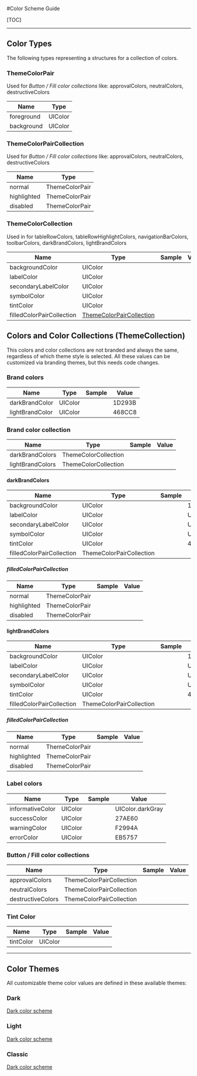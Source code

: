 #Color Scheme Guide

[TOC]



------



## Color Types

The following types representing a structures for a collection of colors.

### ThemeColorPair

Used for  *Button / Fill color collections* like: approvalColors, neutralColors, destructiveColors

| Name       | Type    |
| ---------- | ------- |
| foreground | UIColor |
| background | UIColor |



### ThemeColorPairCollection

Used for  *Button / Fill color collections* like: approvalColors, neutralColors, destructiveColors

| Name        | Type           |
| ----------- | -------------- |
| normal      | ThemeColorPair |
| highlighted | ThemeColorPair |
| disabled    | ThemeColorPair |



### ThemeColorCollection

Used in for tableRowColors, tableRowHighlightColors, navigationBarColors, toolbarColors, darkBrandColors, lightBrandColors

| Name                      | Type                                                  | Sample | Value |
| ------------------------- | ----------------------------------------------------- | ------ | ----- |
| backgroundColor           | UIColor                                               |        |       |
| labelColor                | UIColor                                               |        |       |
| secondaryLabelColor       | UIColor                                               |        |       |
| symbolColor               | UIColor                                               |        |       |
| tintColor                 | UIColor                                               |        |       |
| filledColorPairCollection | [ThemeColorPairCollection](#ThemeColorPairCollection) |        |       |

### 

## Colors and Color Collections (ThemeCollection)

This colors and color collections are not branded and always the same, regardless of which theme style is selected. All these values can be customized via branding themes, but this needs code changes.

### Brand colors

| Name            | Type    | Sample | Value  |
| --------------- | ------- | ------ | ------ |
| darkBrandColor  | UIColor |        | 1D293B |
| lightBrandColor | UIColor |        | 468CC8 |

### Brand color collection

| Name             | Type                 | Sample | Value |
| ---------------- | -------------------- | ------ | ----- |
| darkBrandColors  | ThemeColorCollection |        |       |
| lightBrandColors | ThemeColorCollection |        |       |



#### darkBrandColors

| Name                      | Type                     | Sample | Value               |
| ------------------------- | ------------------------ | ------ | ------------------- |
| backgroundColor           | UIColor                  |        | 1D293B              |
| labelColor                | UIColor                  |        | UIColor.white       |
| secondaryLabelColor       | UIColor                  |        | UIColor.lightGray   |
| symbolColor               | UIColor                  |        | UIColor.white       |
| tintColor                 | UIColor                  |        | 468CC8.lighter(0.2) |
| filledColorPairCollection | ThemeColorPairCollection |        |                     |

##### filledColorPairCollection

| Name        | Type           | Sample | Value |
| ----------- | -------------- | ------ | ----- |
| normal      | ThemeColorPair |        |       |
| highlighted | ThemeColorPair |        |       |
| disabled    | ThemeColorPair |        |       |



#### lightBrandColors

| Name                      | Type                     | Sample | Value               |
| ------------------------- | ------------------------ | ------ | ------------------- |
| backgroundColor           | UIColor                  |        | 1D293B              |
| labelColor                | UIColor                  |        | UIColor.white       |
| secondaryLabelColor       | UIColor                  |        | UIColor.lightGray   |
| symbolColor               | UIColor                  |        | UIColor.white       |
| tintColor                 | UIColor                  |        | 468CC8.lighter(0.2) |
| filledColorPairCollection | ThemeColorPairCollection |        |                     |

##### filledColorPairCollection

| Name        | Type           | Sample | Value |
| ----------- | -------------- | ------ | ----- |
| normal      | ThemeColorPair |        |       |
| highlighted | ThemeColorPair |        |       |
| disabled    | ThemeColorPair |        |       |



### Label colors

| Name             | Type    | Sample | Value            |
| ---------------- | ------- | ------ | ---------------- |
| informativeColor | UIColor |        | UIColor.darkGray |
| successColor     | UIColor |        | 27AE60           |
| warningColor     | UIColor |        | F2994A           |
| errorColor       | UIColor |        | EB5757           |



### Button / Fill color collections

| Name              | Type                     | Sample | Value |
| ----------------- | ------------------------ | ------ | ----- |
| approvalColors    | ThemeColorPairCollection |        |       |
| neutralColors     | ThemeColorPairCollection |        |       |
| destructiveColors | ThemeColorPairCollection |        |       |



### Tint Color

| Name      | Type    | Sample | Value |
| --------- | ------- | ------ | ----- |
| tintColor | UIColor |        |       |



------



## Color Themes

All customizable theme color values are defined in these available themes:

### Dark

[Dark color scheme](./Dark-scheme.md)

### Light

[Dark color scheme](./Light-scheme.md)

### Classic

[Dark color scheme](./Classic-scheme.md)

